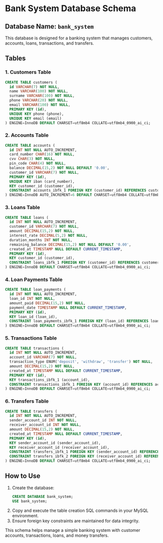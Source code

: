 # Bank System Database Schema

## Database Name: `bank_system`

This database is designed for a banking system that manages customers, accounts, loans, transactions, and transfers.

## Tables

### 1. Customers Table
```sql
CREATE TABLE customers (
  id VARCHAR(7) NOT NULL,
  name VARCHAR(100) NOT NULL,
  surname VARCHAR(100) NOT NULL,
  phone VARCHAR(20) NOT NULL,
  email VARCHAR(100) NOT NULL,
  PRIMARY KEY (id),
  UNIQUE KEY phone (phone),
  UNIQUE KEY email (email)
) ENGINE=InnoDB DEFAULT CHARSET=utf8mb4 COLLATE=utf8mb4_0900_ai_ci;
```

### 2. Accounts Table
```sql
CREATE TABLE accounts (
  id INT NOT NULL AUTO_INCREMENT,
  card_number CHAR(16) NOT NULL,
  cvv CHAR(3) NOT NULL,
  pin_code CHAR(4) NOT NULL,
  balance DECIMAL(15,2) NOT NULL DEFAULT '0.00',
  customer_id VARCHAR(7) NOT NULL,
  PRIMARY KEY (id),
  UNIQUE KEY iban (card_number),
  KEY customer_id (customer_id),
  CONSTRAINT accounts_ibfk_1 FOREIGN KEY (customer_id) REFERENCES customers (id) ON DELETE CASCADE
) ENGINE=InnoDB AUTO_INCREMENT=6 DEFAULT CHARSET=utf8mb4 COLLATE=utf8mb4_0900_ai_ci;
```

### 3. Loans Table
```sql
CREATE TABLE loans (
  id INT NOT NULL AUTO_INCREMENT,
  customer_id VARCHAR(7) NOT NULL,
  amount DECIMAL(15,2) NOT NULL,
  interest_rate DECIMAL(5,2) NOT NULL,
  duration_months INT NOT NULL,
  remaining_balance DECIMAL(15,2) NOT NULL DEFAULT '0.00',
  created_at TIMESTAMP NULL DEFAULT CURRENT_TIMESTAMP,
  PRIMARY KEY (id),
  KEY customer_id (customer_id),
  CONSTRAINT loans_ibfk_1 FOREIGN KEY (customer_id) REFERENCES customers (id) ON DELETE CASCADE
) ENGINE=InnoDB DEFAULT CHARSET=utf8mb4 COLLATE=utf8mb4_0900_ai_ci;
```

### 4. Loan Payments Table
```sql
CREATE TABLE loan_payments (
  id INT NOT NULL AUTO_INCREMENT,
  loan_id INT NOT NULL,
  amount_paid DECIMAL(15,2) NOT NULL,
  payment_date TIMESTAMP NULL DEFAULT CURRENT_TIMESTAMP,
  PRIMARY KEY (id),
  KEY loan_id (loan_id),
  CONSTRAINT loan_payments_ibfk_1 FOREIGN KEY (loan_id) REFERENCES loans (id) ON DELETE CASCADE
) ENGINE=InnoDB DEFAULT CHARSET=utf8mb4 COLLATE=utf8mb4_0900_ai_ci;
```

### 5. Transactions Table
```sql
CREATE TABLE transactions (
  id INT NOT NULL AUTO_INCREMENT,
  account_id VARCHAR(7) NOT NULL,
  transaction_type ENUM('deposit', 'withdraw', 'transfer') NOT NULL,
  amount DECIMAL(15,2) NOT NULL,
  created_at TIMESTAMP NULL DEFAULT CURRENT_TIMESTAMP,
  PRIMARY KEY (id),
  KEY transactions_ibfk_1 (account_id),
  CONSTRAINT transactions_ibfk_1 FOREIGN KEY (account_id) REFERENCES accounts (customer_id) ON DELETE CASCADE
) ENGINE=InnoDB DEFAULT CHARSET=utf8mb4 COLLATE=utf8mb4_0900_ai_ci;
```

### 6. Transfers Table
```sql
CREATE TABLE transfers (
  id INT NOT NULL AUTO_INCREMENT,
  sender_account_id INT NOT NULL,
  receiver_account_id INT NOT NULL,
  amount DECIMAL(15,2) NOT NULL,
  created_at TIMESTAMP NULL DEFAULT CURRENT_TIMESTAMP,
  PRIMARY KEY (id),
  KEY sender_account_id (sender_account_id),
  KEY receiver_account_id (receiver_account_id),
  CONSTRAINT transfers_ibfk_1 FOREIGN KEY (sender_account_id) REFERENCES accounts (id) ON DELETE CASCADE,
  CONSTRAINT transfers_ibfk_2 FOREIGN KEY (receiver_account_id) REFERENCES accounts (id) ON DELETE CASCADE
) ENGINE=InnoDB DEFAULT CHARSET=utf8mb4 COLLATE=utf8mb4_0900_ai_ci;
```

## How to Use
1. Create the database:
   ```sql
   CREATE DATABASE bank_system;
   USE bank_system;
   ```
2. Copy and execute the table creation SQL commands in your MySQL environment.
3. Ensure foreign key constraints are maintained for data integrity.

This schema helps manage a simple banking system with customer accounts, transactions, loans, and money transfers.

